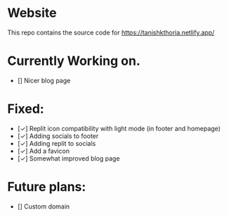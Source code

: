 # Website
This repo contains the source code for https://tanishkthoria.netlify.app/ 

# Currently Working on.
- [] Nicer blog page 

# Fixed:
- [✓] Replit icon compatibility with light mode (in footer and homepage)
- [✓] Adding socials to footer
- [✓] Adding replit to socials
- [✓] Add a favicon
- [✓] Somewhat improved blog page

# Future plans:
- [] Custom domain

